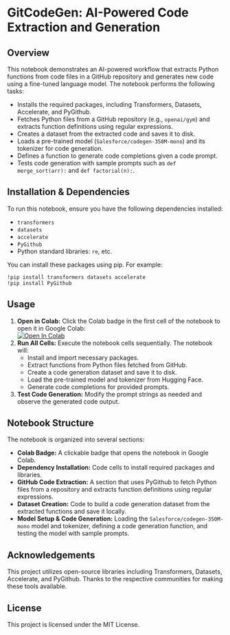 
<body>
  <h1>GitCodeGen: AI-Powered Code Extraction and Generation</h1>
  
  <h2>Overview</h2>
  <p>
    This notebook demonstrates an AI-powered workflow that extracts Python functions from code files in a GitHub repository and generates new code using a fine-tuned language model. The notebook performs the following tasks:
  </p>
  <ul>
    <li>Installs the required packages, including Transformers, Datasets, Accelerate, and PyGithub.</li>
    <li>Fetches Python files from a GitHub repository (e.g., <code>openai/gym</code>) and extracts function definitions using regular expressions.</li>
    <li>Creates a dataset from the extracted code and saves it to disk.</li>
    <li>Loads a pre-trained model (<code>Salesforce/codegen-350M-mono</code>) and its tokenizer for code generation.</li>
    <li>Defines a function to generate code completions given a code prompt.</li>
    <li>Tests code generation with sample prompts such as <code>def merge_sort(arr):</code> and <code>def factorial(n):</code>.</li>
  </ul>

  <h2>Installation &amp; Dependencies</h2>
  <p>
    To run this notebook, ensure you have the following dependencies installed:
  </p>
  <ul>
    <li><code>transformers</code></li>
    <li><code>datasets</code></li>
    <li><code>accelerate</code></li>
    <li><code>PyGithub</code></li>
    <li>Python standard libraries: <code>re</code>, etc.</li>
  </ul>
  <p>
    You can install these packages using pip. For example:
  </p>
  <pre><code>!pip install transformers datasets accelerate
!pip install PyGithub</code></pre>

  <h2>Usage</h2>
  <ol>
    <li>
      <strong>Open in Colab:</strong> Click the Colab badge in the first cell of the notebook to open it in Google Colab:
      <br>
      <a href="https://colab.research.google.com/github/Praveenkumarbalaji/GitCodeGen-AI-Powered-Code-Extraction-and-Generation/blob/main/GitCodeGen_AI_Powered_Code_Extraction_and_Generation.ipynb" target="_blank">
        <img src="https://colab.research.google.com/assets/colab-badge.svg" alt="Open In Colab"/>
      </a>
    </li>
    <li>
      <strong>Run All Cells:</strong> Execute the notebook cells sequentially. The notebook will:
      <ul>
        <li>Install and import necessary packages.</li>
        <li>Extract functions from Python files fetched from GitHub.</li>
        <li>Create a code generation dataset and save it to disk.</li>
        <li>Load the pre-trained model and tokenizer from Hugging Face.</li>
        <li>Generate code completions for provided prompts.</li>
      </ul>
    </li>
    <li>
      <strong>Test Code Generation:</strong> Modify the prompt strings as needed and observe the generated code output.
    </li>
  </ol>

  <h2>Notebook Structure</h2>
  <p>
    The notebook is organized into several sections:
  </p>
  <ul>
    <li><strong>Colab Badge:</strong> A clickable badge that opens the notebook in Google Colab.</li>
    <li><strong>Dependency Installation:</strong> Code cells to install required packages and libraries.</li>
    <li><strong>GitHub Code Extraction:</strong> A section that uses PyGithub to fetch Python files from a repository and extracts function definitions using regular expressions.</li>
    <li><strong>Dataset Creation:</strong> Code to build a code generation dataset from the extracted functions and save it locally.</li>
    <li><strong>Model Setup &amp; Code Generation:</strong> Loading the <code>Salesforce/codegen-350M-mono</code> model and tokenizer, defining a code generation function, and testing the model with sample prompts.</li>
  </ul>

  <h2>Acknowledgements</h2>
  <p>
    This project utilizes open-source libraries including Transformers, Datasets, Accelerate, and PyGithub. Thanks to the respective communities for making these tools available.
  </p>

  <h2>License</h2>
  <p>
    This project is licensed under the MIT License.
  </p>
</body>
</html>
